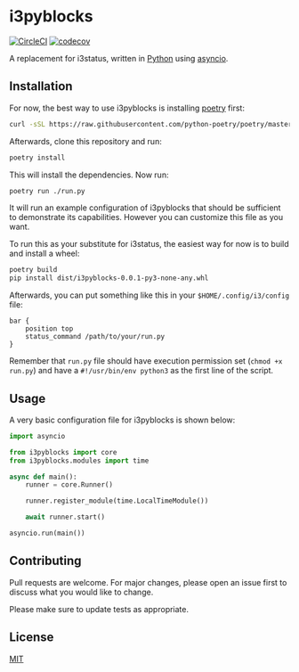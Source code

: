 # i3pyblocks

[![CircleCI](https://circleci.com/gh/thiagokokada/i3pyblocks/tree/master.svg?style=svg)](https://circleci.com/gh/thiagokokada/i3pyblocks/tree/master)
[![codecov](https://codecov.io/gh/thiagokokada/i3pyblocks/branch/master/graph/badge.svg)](https://codecov.io/gh/thiagokokada/i3pyblocks)

A replacement for i3status, written in [Python][1] using [asyncio][2].

## Installation

For now, the best way to use i3pyblocks is installing [poetry][3] first:

```bash
curl -sSL https://raw.githubusercontent.com/python-poetry/poetry/master/get-poetry.py | python
```

Afterwards, clone this repository and run:

```bash
poetry install
```

This will install the dependencies. Now run:

```bash
poetry run ./run.py
```

It will run an example configuration of i3pyblocks that should be sufficient to
demonstrate its capabilities. However you can customize this file as you want.

To run this as your substitute for i3status, the easiest way for now is to build
and install a wheel:

```bash
poetry build
pip install dist/i3pyblocks-0.0.1-py3-none-any.whl
```

Afterwards, you can put something like this in your `$HOME/.config/i3/config`
file:

```
bar {
    position top
    status_command /path/to/your/run.py
}
```

Remember that `run.py` file should have execution permission set (`chmod +x
run.py`) and have a `#!/usr/bin/env python3` as the first line of the script.

## Usage

A very basic configuration file for i3pyblocks is shown below:

```python
import asyncio

from i3pyblocks import core
from i3pyblocks.modules import time

async def main():
    runner = core.Runner()

    runner.register_module(time.LocalTimeModule())

    await runner.start()

asyncio.run(main())
```

## Contributing
Pull requests are welcome. For major changes, please open an issue first to discuss what you would like to change.

Please make sure to update tests as appropriate.

## License
[MIT](https://choosealicense.com/licenses/mit/)

[1]: https://www.python.org/
[2]: https://docs.python.org/3/library/asyncio.html
[3]: https://python-poetry.org/
